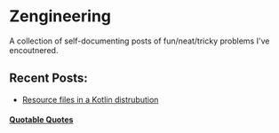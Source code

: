 # Zengineering

A collection of self-documenting posts of fun/neat/tricky problems I've encoutnered.


## Recent Posts:
- [Resource files in a Kotlin distrubution](_posts/2018-05-01-resource-files-in-kotlin-distribution.md)



#### [Quotable Quotes](quotes.md)
